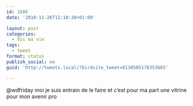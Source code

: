 ```yaml
---
id: 1886
date: '2010-11-26T12:10:38+01:00'

layout: post
categories:
  - Vis ma vie
tags:
  - tweet
format: status
publish_social: no
guid: 'http://tweets.local/?birdsite_tweet=8130505178353665'

---
```


@wdfriday moi je suis entrain de le faire et c’est pour ma part une vitrine pour mon avenir pro